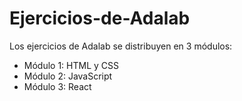 # Ejercicios-de-Adalab

Los ejercicios de Adalab se distribuyen en 3 módulos:

- Módulo 1: HTML y CSS
- Módulo 2: JavaScript
- Módulo 3: React
